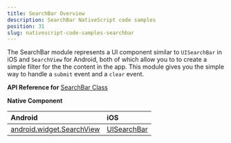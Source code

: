```yaml
---
title: SearchBar Overview
description: SearchBar NativeScript code samples
position: 31
slug: nativescript-code-samples-searchbar
---
```

The SearchBar module represents a UI component similar to `UISearchBar` in iOS and `SearchView` for Android, both of which allow you to to create a simple filter for the the content in the app. 
This module gives you the simple way to handle a `submit` event and a `clear` event.

**API Reference for** [SearchBar Class](http://docs.nativescript.org/api-reference/modules/_ui_search_bar_.html)

**Native Component**

| Android               | iOS      |
|:----------------------|:---------|
| [android.widget.SearchView](http://developer.android.com/reference/android/widget/SearchView.html) | [UISearchBar](https://developer.apple.com/library/ios/documentation/UIKit/Reference/UISearchBar_Class/) |

